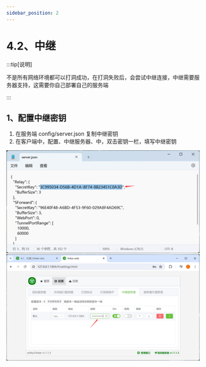 ```yaml
---
sidebar_position: 2
---
```


# 4.2、中继

:::tip[说明]

不是所有网络环境都可以打洞成功，在打洞失败后，会尝试中继连接，中继需要服务器支持，这需要你自己部署自己的服务端

:::



## 1、配置中继密钥

1. 在服务端 config/server.json 复制中继密钥
2. 在客户端中，配置、中继服务器、中，双击密钥一栏，填写中继密钥

![Docusaurus Plushie](./img/relay.png)
![Docusaurus Plushie](./img/relay1.png)